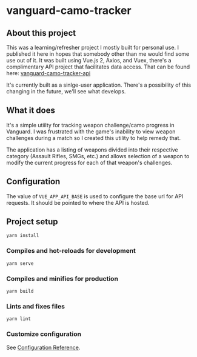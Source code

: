 # vanguard-camo-tracker
## About this project
This was a learning/refresher project I mostly built for personal use. I published it here in hopes that somebody other than me would find some use out of it. It was built using Vue.js 2, Axios, and Vuex, there's a complimentary API project that facilitates data access. That can be found here: [vanguard-camo-tracker-api](https://github.com/dialupmodem/vanguard-camo-tracker-api)

It's currently built as a sinlge-user application. There's a possibility of this changing in the future, we'll see what develops.

## What it does
It's a simple utiilty for tracking weapon challenge/camo progress in Vanguard. I was frustrated with the game's inability to view weapon challenges during a match so I created this utility to help remedy that.

The application has a listing of weapons divided into their respective category (Assault Rifles, SMGs, etc.) and allows selection of a weapon to modify the current progress for each of that weapon's challenges.

## Configuration
The value of `VUE_APP_API_BASE` is used to configure the base url for API requests. It should be pointed to where the API is hosted.

## Project setup
```
yarn install
```

### Compiles and hot-reloads for development
```
yarn serve
```

### Compiles and minifies for production
```
yarn build
```

### Lints and fixes files
```
yarn lint
```

### Customize configuration
See [Configuration Reference](https://cli.vuejs.org/config/).
